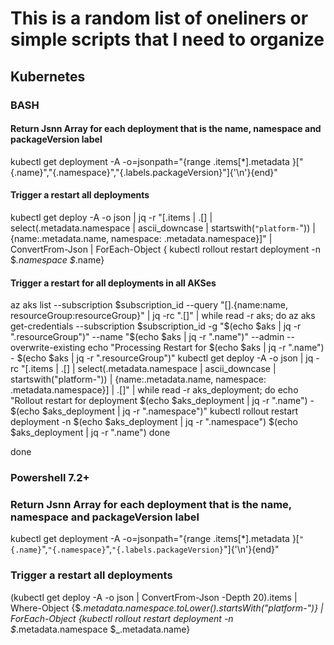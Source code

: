 # This is a random list of oneliners or simple scripts that I need to organize

## Kubernetes

### BASH
#### Return Jsnn Array for each deployment that is the name, namespace and packageVersion label
kubectl get deployment -A -o=jsonpath="{range .items[*].metadata }[\"{.name}\",\"{.namespace}\",\"{.labels.packageVersion}\"]{'\n'}{end}"


#### Trigger a restart all deployments
kubectl get deploy -A -o json | jq -r "[.items | .[] | select(.metadata.namespace | ascii_downcase | startswith(`"platform-`")) | {name:.metadata.name, namespace: .metadata.namespace}]" | ConvertFrom-Json | ForEach-Object { kubectl rollout restart deployment -n $_.namespace $_.name}


#### Trigger a restart for all deployments in all AKSes
az aks list --subscription $subscription_id --query "[].{name:name, resourceGroup:resourceGroup}" | jq -rc ".[]" | while read -r aks; do
az aks get-credentials --subscription $subscription_id  -g "$(echo $aks | jq -r ".resourceGroup")" --name "$(echo $aks | jq -r ".name")" --admin --overwrite-existing
echo "Processing Restart for $(echo $aks | jq -r ".name") - $(echo $aks | jq -r ".resourceGroup")"
kubectl get deploy -A -o json | jq -rc "[.items | .[] | select(.metadata.namespace | ascii_downcase | startswith(\"platform-\")) | {name:.metadata.name, namespace: .metadata.namespace}] | .[]" | while read -r aks_deployment; do
echo "Rollout restart for deployment $(echo $aks_deployment | jq -r ".name") - $(echo $aks_deployment | jq -r ".namespace")"
kubectl rollout restart deployment -n  $(echo $aks_deployment | jq -r ".namespace")  $(echo $aks_deployment | jq -r ".name")
done

done


### Powershell 7.2+

### Return Jsnn Array for each deployment that is the name, namespace and packageVersion label
kubectl get deployment -A -o=jsonpath="{range .items[*].metadata }[`"{.name}`",`"{.namespace}`",`"{.labels.packageVersion}`"]{'\n'}{end}"


### Trigger a restart all deployments
(kubectl get deploy -A -o json | ConvertFrom-Json -Depth 20).items | Where-Object {$_.metadata.namespace.toLower().startsWith("platform-")} | ForEach-Object {kubectl rollout restart deployment -n $_.metadata.namespace $_.metadata.name}


